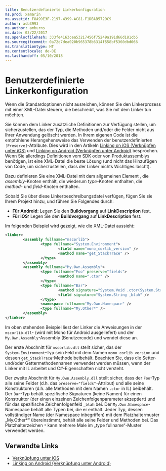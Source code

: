```yaml
---
title: Benutzerdefinierte Linkerkonfiguration
ms.prod: xamarin
ms.assetid: F8A99E3F-2197-4399-AC81-F1DBAB5729C9
author: asb3993
ms.author: amburns
ms.date: 03/22/2017
ms.openlocfilehash: 333fe4163cea53217456f75249a191d66d181cb5
ms.sourcegitcommit: 0a72c7dea020b965378b6314f558bf5360dbd066
ms.translationtype: HT
ms.contentlocale: de-DE
ms.lasthandoff: 05/10/2018
---
```

# <a name="custom-linker-configuration"></a>Benutzerdefinierte Linkerkonfiguration

Wenn die Standardoptionen nicht ausreichen, können Sie den Linkerprozess mit einer XML-Datei steuern, die beschreibt, was Sie mit dem Linker tun möchten.

Sie können dem Linker zusätzliche Definitionen zur Verfügung stellen, um sicherzustellen, das der Typ, die Methoden und/oder die Felder nicht aus Ihrer Anwendung gelöscht werden. In Ihrem eigenen Code ist die empfohlene Herangehensweise das Verwenden der benutzerdefinierten `[Preserve]`-Attribute. Dies wird in den Artikeln [Linking on iOS (Verknüpfen unter iOS)](~/ios/deploy-test/linker.md) und [Linking on Android (Verknüpfen unter Android)](~/android/deploy-test/linker.md) besprochen.
Wenn Sie allerdings Definitionen vom SDK oder von Produktassemblys benötigen, ist eine XML-Datei die beste Lösung (und nicht das Hinzufügen von Code, um sicherzustellen, dass der Linker nichts Wichtiges löscht).

Dazu definieren Sie eine XML-Datei mit dem allgemeinen Element <linker>, die *assembly*-Knoten enthält, die wiederum *type*-Knoten enthalten, die *method*- und *field*-Knoten enthalten.

Sobald Sie über diese Linkerbeschreibungsdatei verfügen, fügen Sie sie Ihrem Projekt hinzu, und führen Sie Folgendes durch:

-  **Für Android:** Legen Sie den **Buildvorgang** auf **LinkDescription** fest.
-  **Für iOS:** Legen Sie den **Buildvorgang** auf **LinkDescription** fest.


Im folgenden Beispiel wird gezeigt, wie die XML-Datei aussieht:

```xml
<linker>
        <assembly fullname="mscorlib">
                <type fullname="System.Environment">
                        <field name="mono_corlib_version" />
                        <method name="get_StackTrace" />
                </type>
        </assembly>
        <assembly fullname="My.Own.Assembly">
                <type fullname="Foo" preserve="fields">
                        <method name=".ctor" />
                </type>
                <type fullname="Bar">
                        <method signature="System.Void .ctor(System.String)" />
                        <field signature="System.String _blah" />
                </type>
                <namespace fullname="My.Own.Namespace" />
                <type fullname="My.Other*" />
        </assembly>
</linker>
```

Im oben stehenden Beispiel liest der Linker die Anweisungen in der `mscorlib.dll`- (wird mit Mono für Android ausgeliefert) und der `My.Own.Assembly`-Assembly (Benutzercode) und wendet diese an.

Der erste Abschnitt für `mscorlib.dll` stellt sicher, das der `System.Environment`-Typ sein Feld mit dem Namen `mono_corlib_version` und dessen `get_StackTrace`-Methode beibehält.
Beachten Sie, dass die Setter- und/oder Gettermethodennamen verwendet werden müssen, wenn der Linker mit IL arbeitet und C#-Eigenschaften nicht versteht.

Der zweite Abschnitt für `My.Own.Assembly.dll` stellt sicher, dass der `Foo`-Typ alle seine Felder (d.h. das `preserve="fields"`-Attribut) und alle seine Konstruktoren (d.h. alle Methoden mit dem Namen `.ctor` in IL) beibehält. Der `Bar`-Typ behält spezifische Signaturen (keine Namen) für einen Konstruktor (der einen einzelnen Zeichenfolgenparameter akzeptiert) und für das spezifische Zeichenfolgenfeld `_blah` bei.
Der `My.Own.Namespace`-Namespace behält alle Typen bei, die er enthält.
Jeder Typ, dessen vollständiger Name (der Namespace inbegriffen) mit dem Platzhaltermuster „My.Other\*“ übereinstimmt, behält alle seine Felder und Methoden bei. Das Platzhalterzeichen `*` kann mehrere Male im „type fullname“-Muster verwendet werden.



## <a name="related-links"></a>Verwandte Links

- [Verknüpfung unter iOS](~/ios/deploy-test/linker.md)
- [Linking on Android (Verknüpfung unter Android)](~/android/deploy-test/linker.md)
